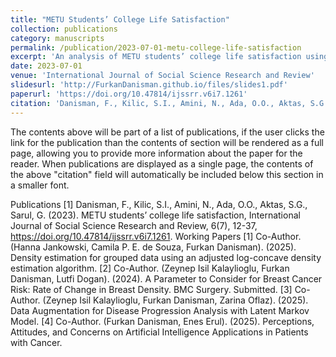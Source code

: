 ```yaml
---
title: "METU Students’ College Life Satisfaction"
collection: publications
category: manuscripts
permalink: /publication/2023-07-01-metu-college-life-satisfaction
excerpt: 'An analysis of METU students’ college life satisfaction using statistical methods.'
date: 2023-07-01
venue: 'International Journal of Social Science Research and Review'
slidesurl: 'http://FurkanDanisman.github.io/files/slides1.pdf'
paperurl: 'https://doi.org/10.47814/ijssrr.v6i7.1261'
citation: 'Danisman, F., Kilic, S.I., Amini, N., Ada, O.O., Aktas, S.G., Sarul, G. (2023). "METU students’ college life satisfaction." <i>International Journal of Social Science Research and Review</i>, 6(7), 12-37.'
---
```


The contents above will be part of a list of publications, if the user clicks the link for the publication than the contents of section will be rendered as a full page, allowing you to provide more information about the paper for the reader. When publications are displayed as a single page, the contents of the above "citation" field will automatically be included below this section in a smaller font.


Publications
[1] Danisman, F., Kilic, S.I., Amini, N., Ada, O.O., Aktas, S.G., Sarul, G. (2023). METU students’ college life
satisfaction, International Journal of Social Science Research and Review, 6(7), 12-37,
https://doi.org/10.47814/ijssrr.v6i7.1261.
Working Papers
[1] Co-Author. (Hanna Jankowski, Camila P. E. de Souza, Furkan Danisman). (2025). Density estimation for
grouped data using an adjusted log-concave density estimation algorithm.
[2] Co-Author. (Zeynep Isil Kalaylioglu, Furkan Danisman, Lutfi Dogan). (2024). A Parameter to Consider
for Breast Cancer Risk: Rate of Change in Breast Density. BMC Surgery. Submitted.
[3] Co-Author. (Zeynep Isil Kalaylioglu, Furkan Danisman, Zarina Oflaz). (2025). Data Augmentation for
Disease Progression Analysis with Latent Markov Model.
[4] Co-Author. (Furkan Danisman, Enes Erul). (2025). Perceptions, Attitudes, and Concerns on Artificial
Intelligence Applications in Patients with Cancer.
